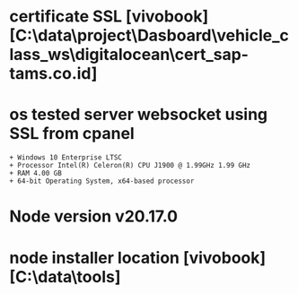 # certificate SSL [vivobook][C:\data\project\Dasboard\vehicle_class_ws\digitalocean\cert_sap-tams.co.id]
# os tested server websocket using SSL from cpanel
	+ Windows 10 Enterprise LTSC
	+ Processor Intel(R) Celeron(R) CPU J1900 @ 1.99GHz 1.99 GHz
	+ RAM 4.00 GB
	+ 64-bit Operating System, x64-based processor
# Node version v20.17.0
# node installer location [vivobook] [C:\data\tools]


